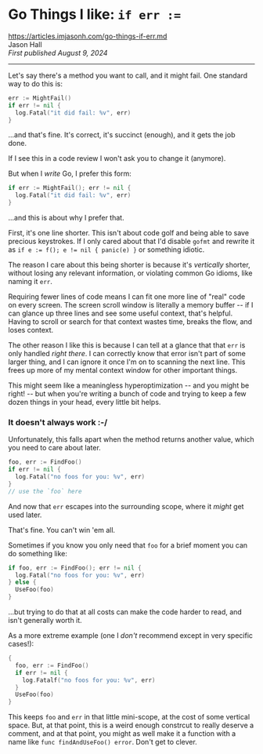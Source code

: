 # Go Things I like: `if err :=`

https://articles.imjasonh.com/go-things-if-err.md<br>
Jason Hall<br>
_First published August 9, 2024_

-----

Let's say there's a method you want to call, and it might fail. One standard way to do this is:

```go
err := MightFail()
if err != nil {
  log.Fatal("it did fail: %v", err)
}
```

...and that's fine. It's correct, it's succinct (enough), and it gets the job done.

If I see this in a code review I won't ask you to change it (anymore).

But when I _write_ Go, I prefer this form:

```go
if err := MightFail(); err != nil {
  log.Fatal("it did fail: %v", err)
}
```

...and this is about why I prefer that.

First, it's one line shorter. This isn't about code golf and being able to save precious keystrokes. If I only cared about that I'd disable `gofmt` and rewrite it as `if e := f(); e != nil { panic(e) }` or something idiotic.

The reason I care about this being shorter is because it's _vertically_ shorter, without losing any relevant information, or violating common Go idioms, like naming it `err`.

Requiring fewer lines of code means I can fit one more line of "real" code on every screen. The screen scroll window is literally a memory buffer -- if I can glance up three lines and see some useful context, that's helpful. Having to scroll or search for that context wastes time, breaks the flow, and loses context.

The other reason I like this is because I can tell at a glance that that `err` is only handled _right there_. I can correctly know that error isn't part of some larger thing, and I can ignore it once I'm on to scanning the next line. This frees up more of my mental context window for other important things.

This might seem like a meaningless hyperoptimization -- and you might be right! -- but when you're writing a bunch of code and trying to keep a few dozen things in your head, every little bit helps.

### It doesn't always work :-/

Unfortunately, this falls apart when the method returns another value, which you need to care about later.

```go
foo, err := FindFoo()
if err != nil {
  log.Fatal("no foos for you: %v", err)
}
// use the `foo` here
```

And now that `err` escapes into the surrounding scope, where it _might_ get used later. 

That's fine. You can't win 'em all.

Sometimes if you know you only need that `foo` for a brief moment you can do something like:

```go
if foo, err := FindFoo(); err != nil {
  log.Fatal("no foos for you: %v", err)
} else {
  UseFoo(foo)
}
```

...but trying to do that at all costs can make the code harder to read, and isn't generally worth it.

As a more extreme example (one I _don't_ recommend except in very specific cases!):

```go
{
  foo, err := FindFoo()
  if err != nil {
    log.Fatalf("no foos for you: %v", err)
  }
  UseFoo(foo)
}
```

This keeps `foo` and `err` in that little mini-scope, at the cost of some vertical space. But, at that point, this is a weird enough constrcut to really deserve a comment, and at that point, you might as well make it a function with a name like `func findAndUseFoo() error`. Don't get to clever.

